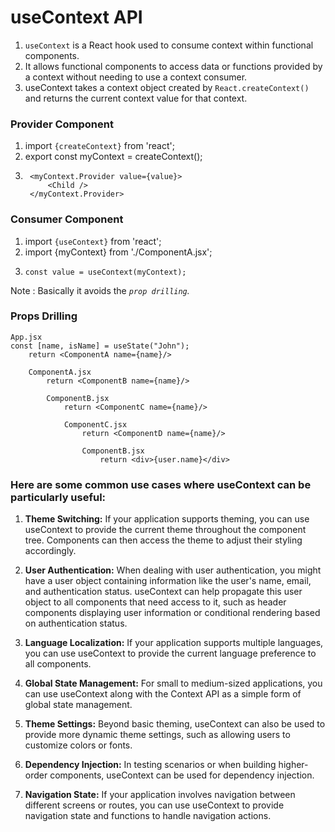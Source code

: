 # useContext API

1. `useContext` is a React hook used to consume context within functional components.
2. It allows functional components to access data or functions provided by a context without needing to use a context consumer.
3. useContext takes a context object created by `React.createContext()` and returns the current context value for that context.

### Provider Component
1. import `{createContext}` from 'react';
2. export const myContext = createContext();
3. ```
    <myContext.Provider value={value}>
        <Child />
    </myContext.Provider>
    ```

### Consumer Component
1. import `{useContext}` from 'react';
2. import {myContext} from './ComponentA.jsx';
3.  ```
    const value = useContext(myContext);
    ```


Note : Basically it avoids the *`prop drilling`.*

### Props Drilling

```
App.jsx
const [name, isName] = useState("John");
    return <ComponentA name={name}/>

    ComponentA.jsx
        return <ComponentB name={name}/>

        ComponentB.jsx
            return <ComponentC name={name}/>

            ComponentC.jsx
                return <ComponentD name={name}/>

                ComponentB.jsx
                    return <div>{user.name}</div>
```



### Here are some common use cases where useContext can be particularly useful:

1. **Theme Switching:** If your application supports theming, you can use useContext to provide the current theme throughout the component tree. Components can then access the theme to adjust their styling accordingly.

2. **User Authentication:** When dealing with user authentication, you might have a user object containing information like the user's name, email, and authentication status. useContext can help propagate this user object to all components that need access to it, such as header components displaying user information or conditional rendering based on authentication status.

3. **Language Localization:** If your application supports multiple languages, you can use useContext to provide the current language preference to all components.

4. **Global State Management:** For small to medium-sized applications, you can use useContext along with the Context API as a simple form of global state management.

5. **Theme Settings:** Beyond basic theming, useContext can also be used to provide more dynamic theme settings, such as allowing users to customize colors or fonts.

6. **Dependency Injection:** In testing scenarios or when building higher-order components, useContext can be used for dependency injection.

7. **Navigation State:** If your application involves navigation between different screens or routes, you can use useContext to provide navigation state and functions to handle navigation actions.

